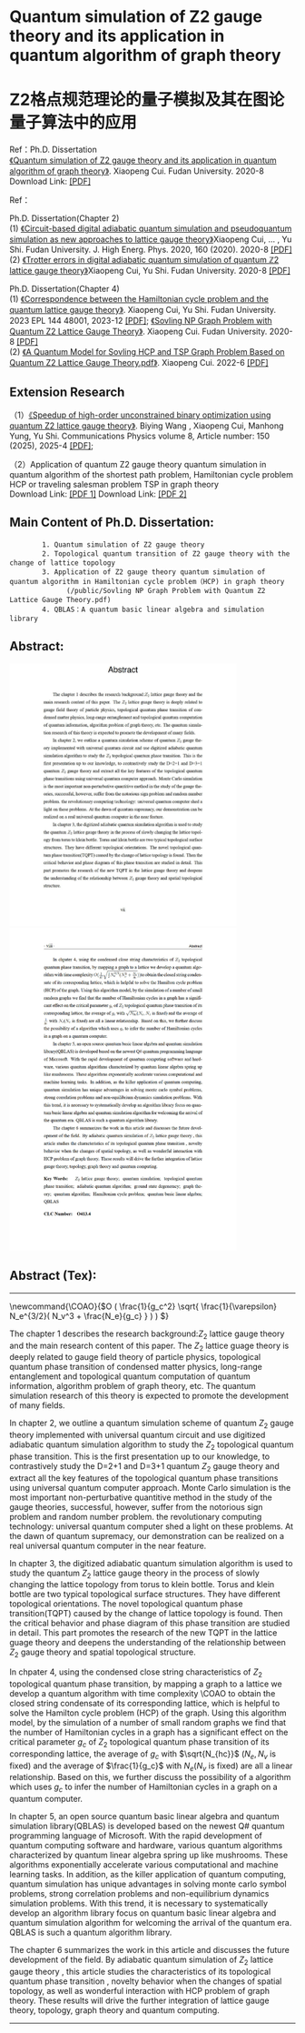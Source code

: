 # Quantum simulation of Z2 gauge theory and its application in quantum algorithm of graph theory

# Z2格点规范理论的量子模拟及其在图论量子算法中的应用

Ref：Ph.D. Dissertation  
      [《Quantum simulation of Z2 gauge theory and its application in quantum algorithm of graph theory》](doc/Z2_DocPaper.pdf).  Xiaopeng Cui. Fudan University. 2020-8  
Download Link: [\[PDF\]](doc/Z2_DocPaper.pdf)

Ref：

Ph.D. Dissertation(Chapter 2)  
(1) [《Circuit-based digital adiabatic quantum simulation and pseudoquantum simulation as new approaches to lattice gauge theory》](https://link.springer.com/article/10.1007/JHEP08(2020)160)Xiaopeng Cui, ... , Yu Shi. Fudan University. J. High Energ. Phys. 2020, 160 (2020). 2020-8 [\[PDF\]](public/JHEP_2020_Cui_Circuit-based%20digital%20adiabatic%20quantum%20simulation%20and%20pseudoquantum%20simulation%20as%20new%20approaches%20to%20lattice%20gauge%20theory.pdf)  
(2) [《Trotter errors in digital adiabatic quantum simulation of quantum ℤ2 lattice gauge theory》](https://www.semanticscholar.org/paper/Trotter-errors-in-digital-adiabatic-quantum-of-%E2%84%A42-Cui-Shi/464d01fb5580b6cf8f2f2c7a2621ca0c5292cefb)Xiaopeng Cui, Yu Shi. Fudan University. 2020-8 [\[PDF\]](public/Cui_2020_Trotter%20errors%20in%20digital%20adiabatic%20quantum%20simulation%20of%20quantum%20ℤ2%20lattice%20gauge%20theory.pdf)

Ph.D. Dissertation(Chapter 4)  
(1) [《Correspondence between the Hamiltonian cycle problem and the quantum lattice gauge theory》](https://iopscience.iop.org/article/10.1209/0295-5075/ad130b).  Xiaopeng Cui, Yu Shi. Fudan University. 2023 EPL 144 48001, 2023-12 [\[PDF\]](public/Correspondence%20between%20the%20Hamiltonian%20cycle_EPL_2023.pdf);
[《Sovling NP Graph Problem with Quantum Z2 Lattice Gauge Theory》](doc/Sovling%20NP%20Graph%20Problem%20with%20Quantum%20Z2%20Lattice%20Gauge%20Theory.pdf).  Xiaopeng Cui. Fudan University. 2020-8 [\[PDF\]](public/Sovling%20NP%20Graph%20Problem%20with%20Quantum%20Z2%20Lattice%20Gauge%20Theory.pdf)  
(2) [《A Quantum Model for Sovling HCP and TSP Graph Problem Based on Quantum Z2 Lattice Gauge Theory.pdf》](public/A%20Quantum%20Model%20for%20Sovling%20HCP%20and%20TSP%20Graph%20Problem%20Based%20on%20Quantum%20Z2%20Lattice%20Gauge%20Theory.pdf).  Xiaopeng Cui. 2022-6 [\[PDF\]](public/A%20Quantum%20Model%20for%20Sovling%20HCP%20and%20TSP%20Graph%20Problem%20Based%20on%20Quantum%20Z2%20Lattice%20Gauge%20Theory.pdf)

## Extension Research

（1）[《Speedup of high-order unconstrained binary optimization using quantum Z2
 lattice gauge theory》](https://www.nature.com/articles/s42005-025-02072-7).   Biying Wang , Xiaopeng Cui, Manhong Yung, Yu Shi. Communications Physics volume 8, Article number: 150 (2025), 2025-4 [\[PDF\]](public/Speedup%20of%20high-order%20unconstrained%20binary%20optimization%20using%20quantum%20z2%20lattice%20gauge%20theory.pdf);

（2）Application of quantum Z2 gauge theory quantum simulation in quantum algorithm of the shortest path problem, Hamiltonian cycle problem HCP or traveling salesman problem TSP in graph theory  
Download Link: [\[PDF 1\]](doc/Sovling%20NP%20Graph%20Problem%20with%20Quantum%20Z2%20Lattice%20Gauge%20Theory.pdf)
Download Link: [\[PDF 2\]](public/A%20Quantum%20Model%20for%20Sovling%20HCP%20and%20TSP%20Graph%20Problem%20Based%20on%20Quantum%20Z2%20Lattice%20Gauge%20Theory.pdf)

## Main Content of Ph.D. Dissertation:  
            1. Quantum simulation of Z2 gauge theory
            2. Topological quantum transition of Z2 gauge theory with the change of lattice topology
            3. Application of Z2 gauge theory quantum simulation of quantum algorithm in Hamiltonian cycle problem（HCP) in graph theory
                  (/public/Sovling NP Graph Problem with Quantum Z2 Lattice Gauge Theory.pdf)
            4. QBLAS：A quantum basic linear algebra and simulation library
            
## Abstract:
<img src="res/fig/paper_abastract_en_1.jpg" width=400><img src="res/fig/paper_abastract_en_2.jpg" width=400>
<!-- ![image](res/fig/paper_abastract_en_1.jpg)
![image](res/fig/paper_abastract_en_2.jpg) -->

## Abstract (Tex):
<hr>
\newcommand{\COAO}{$O ( \frac{1}{g_c^2} \sqrt{  \frac{1}{\varepsilon}  N_e^{3/2}( N_v^3 +  \frac{N_e}{g_c} } ) ) $}




The chapter 1 describes the research background:$Z_2$ lattice gauge theory and the main research content of this paper. The $Z_2$ lattice guage theory is deeply related to gauge field theory of particle physics, topological quantum phase transition of condensed matter physics, long-range entanglement and topological quantum computation of quantum information, algorithm problem of graph theory, etc. The quantum simulation research of this theory is expected to promote the development of many fields.


In chapter 2, we outline a quantum simulation scheme of quantum $Z_2$ gauge theory implemented with universal quantum circuit and use digitized adiabatic quantum simulation algorithm to study the $Z_2$ topological quantum phase transition. This is the first presentation up to our knowledge, to contrastively study the D=2+1 and D=3+1 quantum $Z_2$ gauge theory and extract all the key features of the topological quantum phase transitions using universal quantum computer approach.  Monte Carlo simulation is the most important non-perturbative quantitive method in the study of the gauge theories, successful, however, suffer from the notorious sign problem and random number problem. the revolutionary computing technology: universal quantum computer shed a light on these problems. At the dawn of quantum supremacy, our demonstration can be realized on a real universal quantum computer in the near feature.

In chapter 3, the digitized adiabatic quantum simulation algorithm is used to study the quantum $Z_2$ lattice gauge theory in the process of slowly changing the lattice topology from torus to klein bottle. Torus and klein bottle are two typical topological surface structures. They have different topological orientations. The novel topological quantum phase transition(TQPT) caused by the change of lattice topology is found. Then the critical behavior and phase diagram of this phase transition are studied in detail. This part promotes the research of the new TQPT in the lattice guage theory and deepens the understanding of the relationship between $Z_2$ gauge theory and spatial topological structure.

In chpater 4, using the condensed close string characteristics of $Z_2$ topological quantum phase transition, by mapping a graph to a lattice we develop a quantum algorithm with time complexity \COAO to obtain the closed string condensate of its corresponding lattice, which is helpful to solve the Hamilton cycle problem (HCP) of the graph. Using this algorithm model, by the simulation of a number of small random graphs we find that the number of Hamiltonian cycles in a graph has a significant effect on the critical parameter $g_c$ of $Z_2$ topological quantum phase transition of its corresponding lattice, the average of $g_c$ with $\sqrt{N_{hc}}$ ($N_e,N_v$ is fixed) and the average of $\frac{1}{g_c}$ with $N_e$($N_v$ is fixed) are all a linear relationship. Based on this, we further discuss the possibility of a algorithm which uses $g_c$ to infer the number of Hamiltonian cycles in a graph on a quantum computer.

In chapter 5, an open source quantum basic linear algebra and quantum simulation library(QBLAS) is developed based on the newest Q\# quantum programming language of Microsoft. With the rapid development of quantum computing software and hardware, various quantum algorithms characterized by quantum linear algebra spring up like mushrooms. These algorithms exponentially accelerate various computational and machine learning tasks. In addition, as the killer application of quantum computing, quantum simulation has unique advantages in solving monte carlo symbol problems, strong correlation problems and non-equilibrium dynamics simulation problems. With this trend, it is necessary to systematically develop an algorithm library focus on quantum basic linear algebra and quantum simulation algorithm for welcoming the arrival of the quantum era. QBLAS is such a quantum algorithm library. 

The chapter 6 summarizes the work in this article and discusses the future development of the field. By adiabatic quantum simulation of $Z_2$ lattice gauge theory , this article studies the characteristics of its topological quantum phase transition , novelty behavior when the changes of spatial topology, as well as wonderful interaction with HCP problem of graph theory. These results will drive the further integration of lattice gauge theory, topology, graph theory and quantum computing.
<hr>

